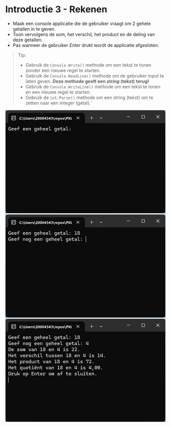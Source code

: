 # Introductie 3 - Rekenen

- Maak een console applicatie die de gebruiker vraagt om 2 gehele getallen in te geven.
- Toon vervolgens de som, het verschil, het product en de deling van deze getallen.
- Pas wanneer de gebruiker *Enter* drukt wordt de applicatie afgesloten.

> Tip: 
> - Gebruik de `Console.Write()` methode om een tekst te tonen zonder een nieuwe regel te starten.
> - Gebruik de `Console.ReadLine()` methode om de gebruiker input te laten geven. **Deze methode geeft een *string* (tekst) terug!**
> - Gebruik de `Console.WriteLine()` methode om een tekst te tonen en een nieuwe regel te starten.
> - Gebruik de `int.Parse()` methode om een string (tekst) om te zetten naar een integer (getal).`

![](media/first.png) ![](media/second.png) ![](media/result.png) 